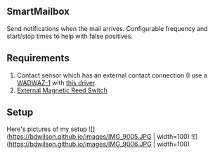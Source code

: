 SmartMailbox
---
Send notifications when the mail arrives. Configurable frequency and start/stop
times to help with false positives. 

Requirements
---
1. Contact sensor which has an external contact connection (I use a
[WADWAZ-1](https://www.amazon.com/GoControl-Z-Wave-Door-Window-Sensor/dp/B00MNYSEF4) with [this driver](https://community.hubitat.com/t/gocontrol-and-sim-contact-sensor/325).
2. [External Magnetic Reed Switch](https://www.amazon.com/gp/product/B07F5VYZ2B)

Setup
---
Here's pictures of my setup
![](https://bdwilson.github.io/images/IMG_9005.JPG | width=100)
![](https://bdwilson.github.io/images/IMG_9006.JPG | width=100)
